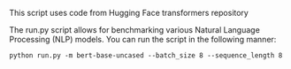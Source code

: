 This script uses code from Hugging Face transformers repository 

The run.py script allows for benchmarking various Natural Language Processing (NLP) models.
You can run the script in the following manner: 

```
python run.py -m bert-base-uncased --batch_size 8 --sequence_length 8
```